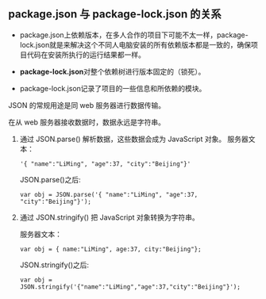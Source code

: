 ## package.json 与 package-lock.json 的关系


- package.json上依赖版本，在多人合作的项目下可能不太一样，package-lock.json就是来解决这个不同人电脑安装的所有依赖版本都是一致的，确保项目代码在安装所执行的运行结果都一样。

- **package-lock.json**对整个依赖树进行版本固定的（锁死）。

- package-lock.json记录了项目的一些信息和所依赖的模块。





JSON 的常规用途是同 web 服务器进行数据传输。

在从 web 服务器接收数据时，数据永远是字符串。

1. 通过 JSON.parse() 解析数据，这些数据会成为 JavaScript 对象。
    服务器文本：
    ```
    '{ "name":"LiMing", "age":37, "city":"Beijing"}'
    ```
    JSON.parse()之后:
    ```
    var obj = JSON.parse('{ "name":"LiMing", "age":37, "city":"Beijing"}');
    ```

2. 通过 JSON.stringify() 把 JavaScript 对象转换为字符串。

    服务器文本：
    ```
    var obj = { name:"LiMing", age:37, city:"Beijing"};
    ```
    JSON.stringify()之后:
    ```
    var obj = JSON.stringify('{"name":"LiMing","age":37,"city":"Beijing"}');
    ```